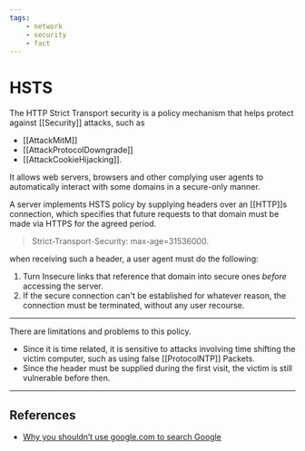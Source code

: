 ```yaml
---
tags:
    - network
    - security
    - fact
---
```


# HSTS

The HTTP Strict Transport security is a policy mechanism that helps protect against [[Security]] attacks, such as

* [[AttackMitM]]
* [[AttackProtocolDowngrade]]
* [[AttackCookieHijacking]].

It allows web servers, browsers and other complying user agents to automatically interact with some domains in a secure-only manner.

A server implements HSTS policy by supplying headers over an [[HTTP]]s connection, which specifies that future requests to that domain must be made via HTTPS for the agreed period.

> Strict-Transport-Security: max-age=31536000.

when receiving such a header, a user agent must do the following:

1. Turn Insecure links that reference that domain into secure ones *before* accessing the server.
2. If the secure connection can't be established for whatever reason, the connection must be terminated, without any user recourse.

___

There are limitations and problems to this policy.

* Since it is time related, it is sensitive to attacks involving time shifting the victim computer, such as using false [[ProtocolNTP]] Packets.
* Since the header must be supplied during the first visit, the victim is still vulnerable before then.

___

## References

* [Why you shouldn’t use google.com to search Google](https://www.youtube.com/watch?v=U_RKc2UoMTY)
